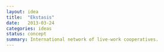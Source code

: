 ```yaml
---
layout: idea
title:  "Ekstasis"
date:   2013-03-24
categories: ideas
status: concept
summary: International network of live-work cooperatives.
---
```

